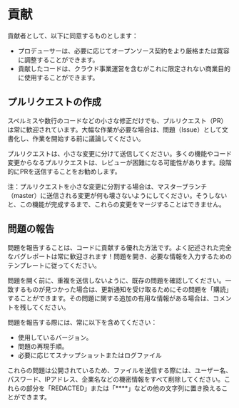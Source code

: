 # 貢献

貢献者として、以下に同意するものとします：

- プロデューサーは、必要に応じてオープンソース契約をより厳格または寛容に調整することができます。
- 貢献したコードは、クラウド事業運営を含むがこれに限定されない商業目的に使用することができます。

## プルリクエストの作成
スペルミスや数行のコードなどの小さな修正だけでも、プルリクエスト（PR）は常に歓迎されています。大幅な作業が必要な場合は、問題（Issue）として文書化し、作業を開始する前に議論してください。

プルリクエストは、小さな変更に分けて送信してください。多くの機能やコード変更からなるプルリクエストは、レビューが困難になる可能性があります。段階的にPRを送信することをお勧めします。

注：プルリクエストを小さな変更に分割する場合は、マスターブランチ（master）に送信される変更が何も壊さないようにしてください。そうしないと、この機能が完成するまで、これらの変更をマージすることはできません。

## 問題の報告
問題を報告することは、コードに貢献する優れた方法です。よく記述された完全なバグレポートは常に歓迎されます！問題を開き、必要な情報を入力するためのテンプレートに従ってください。

問題を開く前に、重複を送信しないように、既存の問題を確認してください。一致するものが見つかった場合は、更新通知を受け取るためにその問題を「購読」することができます。その問題に関する追加の有用な情報がある場合は、コメントを残してください。

問題を報告する際には、常に以下を含めてください：

* 使用しているバージョン。
* 問題の再現手順。
* 必要に応じてスナップショットまたはログファイル

これらの問題は公開されているため、ファイルを送信する際には、ユーザー名、パスワード、IPアドレス、企業名などの機密情報をすべて削除してください。これらの部分を「REDACTED」または「****」などの他の文字列に置き換えることができます。